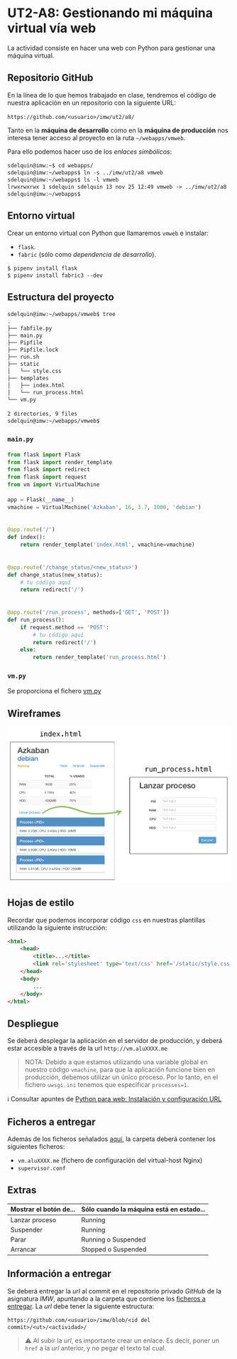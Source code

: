 # UT2-A8: Gestionando mi máquina virtual vía web

La actividad consiste en hacer una web con Python para gestionar una máquina virtual.

## Repositorio GitHub

En la línea de lo que hemos trabajado en clase, tendremos el código de nuestra aplicación en un repositorio con la siguiente URL:

`https://github.com/<usuario>/imw/ut2/a8/` 

Tanto en la **máquina de desarrollo** como en la **máquina de producción** nos interesa tener acceso al proyecto en la ruta `~/webapps/vmweb`.

Para ello podemos hacer uso de los *enlaces simbólicos*:

~~~console
sdelquin@imw:~$ cd webapps/
sdelquin@imw:~/webapps$ ln -s ../imw/ut2/a8 vmweb
sdelquin@imw:~/webapps$ ls -l vmweb
lrwxrwxrwx 1 sdelquin sdelquin 13 nov 25 12:49 vmweb -> ../imw/ut2/a8
sdelquin@imw:~/webapps$
~~~

## Entorno virtual

Crear un entorno virtual con Python que llamaremos `vmweb` e instalar:

- `flask`.
- `fabric` (sólo como *dependencia de desarrollo*).

~~~console
$ pipenv install flask
$ pipenv install fabric3 --dev
~~~

## Estructura del proyecto

~~~console
sdelquin@imw:~/webapps/vmweb$ tree
.
├── fabfile.py
├── main.py
├── Pipfile
├── Pipfile.lock
├── run.sh
├── static
│   └── style.css
├── templates
│   ├── index.html
│   └── run_process.html
└── vm.py

2 directories, 9 files
sdelquin@imw:~/webapps/vmweb$
~~~

### `main.py`

~~~python
from flask import Flask
from flask import render_template
from flask import redirect
from flask import request
from vm import VirtualMachine

app = Flask(__name__)
vmachine = VirtualMachine('Azkaban', 16, 3.7, 1000, 'debian')


@app.route('/')
def index():
    return render_template('index.html', vmachine=vmachine)


@app.route('/change_status/<new_status>')
def change_status(new_status):
    # tu código aquí
    return redirect('/')


@app.route('/run_process', methods=['GET', 'POST'])
def run_process():
    if request.method == 'POST':
        # tu código aquí
        return redirect('/')
    else:
        return render_template('run_process.html')
~~~

### `vm.py`

Se proporciona el fichero [vm.py](vm.py)

## Wireframes

![](img/wireframes.png)

## Hojas de estilo

Recordar que podemos incorporar código `css` en nuestras plantillas utilizando la siguiente instrucción:

~~~html
<html>
    <head>
        <title>...</title>
        <link rel='stylesheet' type='text/css' href='/static/style.css'/>
    </head>
    <body>
        ...
    </body>
</html>
~~~

## Despliegue

Se deberá desplegar la aplicación en el servidor de producción, y deberá estar accesible a través de la url `http://vm.aluXXXX.me`

> NOTA:
> Debido a que estamos utilizando una variable global en nuestro código `vmachine`, para que la aplicación funcione bien en producción, debemos utilizar un único proceso. Por lo tanto, en el fichero `uwsgi.ini` tenemos que especificar `processes=1`.

ℹ️ Consultar apuntes de [Python para web: Instalación y configuración URL](https://github.com/sdelquin/claseando/blob/master/imw/UT1/notes/pythonconf/README.md#creaci%C3%B3n-del-hola-mundo)

## Ficheros a entregar

Además de los ficheros señalados [aquí](#estructura-del-proyecto), la carpeta deberá contener los siguientes ficheros:

- `vm.aluXXXX.me` (fichero de configuración del virtual-host Nginx)
- `supervisor.conf`

## Extras

Mostrar el botón de... | Sólo cuando la máquina está en estado...
--- | ---
Lanzar proceso | Running
Suspender | Running
Parar | Running o Suspended
Arrancar | Stopped o Suspended

## Información a entregar

Se deberá entregar la *url* al commit en el repositorio privado *GitHub* de la asignatura *IMW*, apuntando a la carpeta que contiene los [ficheros a entregar](#ficheros-a-entregar). La *url* debe tener la siguiente estructura:

~~~
https://github.com/<usuario>/imw/blob/<id del commit>/<ut>/<actividad>/
~~~

> ⚠️ Al subir la *url*, es importante crear un enlace. Es decir, poner un `href` a la *url* anterior, y no pegar el texto tal cual.

